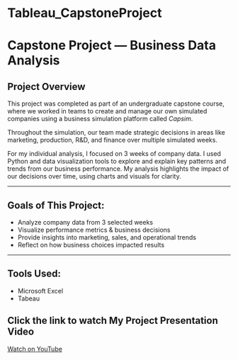 # Tableau_CapstoneProject 

# Capstone Project — Business Data Analysis

## Project Overview

This project was completed as part of an undergraduate capstone course, where we worked in teams to create and manage our own simulated companies using a business simulation platform called *Capsim*. 

Throughout the simulation, our team made strategic decisions in areas like marketing, production, R&D, and finance over multiple simulated weeks. 

For my individual analysis, I focused on 3 weeks of company data. I used Python and data visualization tools to explore and explain key patterns and trends from our business performance. My analysis highlights the impact of our decisions over time, using charts and visuals for clarity.

---

## Goals of This Project:
- Analyze company data from 3 selected weeks
- Visualize performance metrics & business decisions
- Provide insights into marketing, sales, and operational trends
- Reflect on how business choices impacted results

---

## Tools Used:
- Microsoft Excel
- Tabeau

## Click the link to watch My Project Presentation Video

[Watch on YouTube](https://youtu.be/-Psp_IWKxXc?si=opPn-B6dul3TTBTI)

